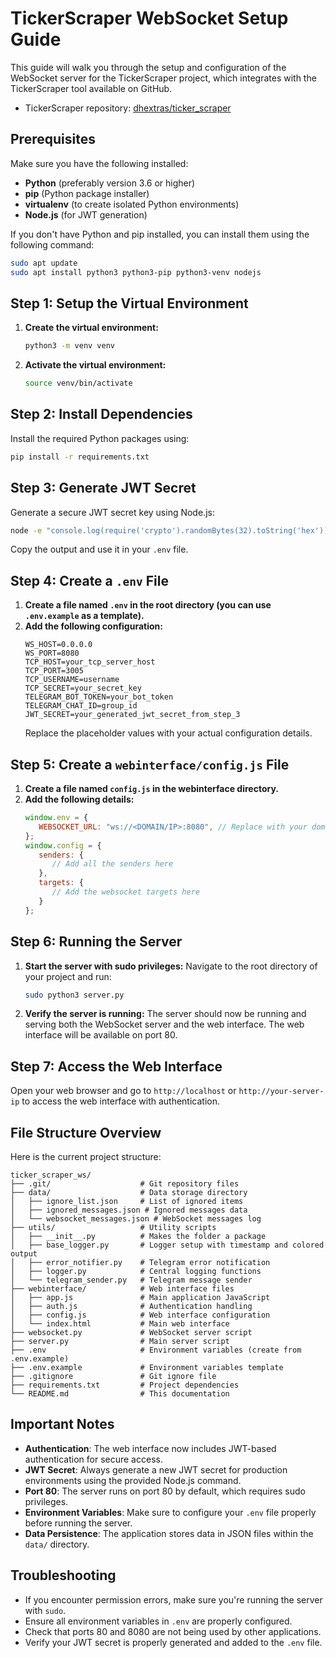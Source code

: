 # TickerScraper WebSocket Setup Guide

This guide will walk you through the setup and configuration of the WebSocket server for the TickerScraper project, which integrates with the TickerScraper tool available on GitHub.

- TickerScraper repository: [dhextras/ticker_scraper](https://github.com/dhextras/ticker_scraper)

## Prerequisites

Make sure you have the following installed:
- **Python** (preferably version 3.6 or higher)
- **pip** (Python package installer)
- **virtualenv** (to create isolated Python environments)
- **Node.js** (for JWT generation)

If you don't have Python and pip installed, you can install them using the following command:
```bash
sudo apt update
sudo apt install python3 python3-pip python3-venv nodejs
```

## Step 1: Setup the Virtual Environment

1. **Create the virtual environment:**
   ```bash
   python3 -m venv venv
   ```

2. **Activate the virtual environment:**
   ```bash
   source venv/bin/activate
   ```

## Step 2: Install Dependencies

Install the required Python packages using:
```bash
pip install -r requirements.txt
```

## Step 3: Generate JWT Secret

Generate a secure JWT secret key using Node.js:
```bash
node -e "console.log(require('crypto').randomBytes(32).toString('hex'))"
```

Copy the output and use it in your `.env` file.

## Step 4: Create a `.env` File

1. **Create a file named `.env` in the root directory (you can use `.env.example` as a template).**
2. **Add the following configuration:**
   ```
   WS_HOST=0.0.0.0
   WS_PORT=8080
   TCP_HOST=your_tcp_server_host
   TCP_PORT=3005
   TCP_USERNAME=username
   TCP_SECRET=your_secret_key
   TELEGRAM_BOT_TOKEN=your_bot_token
   TELEGRAM_CHAT_ID=group_id
   JWT_SECRET=your_generated_jwt_secret_from_step_3
   ```
   Replace the placeholder values with your actual configuration details.

## Step 5: Create a `webinterface/config.js` File

1. **Create a file named `config.js` in the webinterface directory.**
2. **Add the following details:**
   ```javascript
   window.env = {
      WEBSOCKET_URL: "ws://<DOMAIN/IP>:8080", // Replace with your domain or IP address
   };
   window.config = {
      senders: {
         // Add all the senders here
      },
      targets: {
         // Add the websocket targets here
      }
   };
   ```

## Step 6: Running the Server

1. **Start the server with sudo privileges:**
   Navigate to the root directory of your project and run:
   ```bash
   sudo python3 server.py
   ```

2. **Verify the server is running:**
   The server should now be running and serving both the WebSocket server and the web interface. The web interface will be available on port 80.

## Step 7: Access the Web Interface

Open your web browser and go to `http://localhost` or `http://your-server-ip` to access the web interface with authentication.

## File Structure Overview

Here is the current project structure:
```plaintext
ticker_scraper_ws/
├── .git/                    # Git repository files
├── data/                    # Data storage directory
│   ├── ignore_list.json     # List of ignored items
│   ├── ignored_messages.json # Ignored messages data
│   └── websocket_messages.json # WebSocket messages log
├── utils/                   # Utility scripts
│   ├── __init__.py          # Makes the folder a package
│   ├── base_logger.py       # Logger setup with timestamp and colored output
│   ├── error_notifier.py    # Telegram error notification
│   ├── logger.py            # Central logging functions
│   └── telegram_sender.py   # Telegram message sender
├── webinterface/            # Web interface files
│   ├── app.js               # Main application JavaScript
│   ├── auth.js              # Authentication handling
│   ├── config.js            # Web interface configuration
│   └── index.html           # Main web interface
├── websocket.py             # WebSocket server script
├── server.py                # Main server script
├── .env                     # Environment variables (create from .env.example)
├── .env.example             # Environment variables template
├── .gitignore               # Git ignore file
├── requirements.txt         # Project dependencies
└── README.md                # This documentation
```

## Important Notes

- **Authentication**: The web interface now includes JWT-based authentication for secure access.
- **JWT Secret**: Always generate a new JWT secret for production environments using the provided Node.js command.
- **Port 80**: The server runs on port 80 by default, which requires sudo privileges.
- **Environment Variables**: Make sure to configure your `.env` file properly before running the server.
- **Data Persistence**: The application stores data in JSON files within the `data/` directory.

## Troubleshooting

- If you encounter permission errors, make sure you're running the server with `sudo`.
- Ensure all environment variables in `.env` are properly configured.
- Check that ports 80 and 8080 are not being used by other applications.
- Verify your JWT secret is properly generated and added to the `.env` file.
